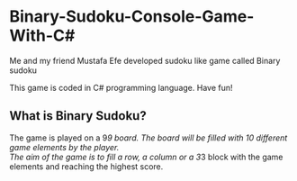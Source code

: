 # Binary-Sudoku-Console-Game-With-C#

Me and my friend Mustafa Efe developed sudoku like game called Binary sudoku <br />

This game is coded in C# programming language. Have fun! <br />

## What is Binary Sudoku?
The game is played on a 9*9 board. The board will be filled with 10 different game elements by the player. <br />
The aim of the game is to fill a row, a column or a 3*3 block with the game elements and reaching the highest score. <br />



<br />
